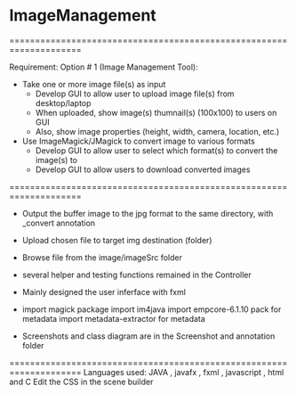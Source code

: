 # ImageManagement

====================================================================

Requirement:
Option # 1 (Image Management Tool):
- Take one or more image file(s) as input
    - Develop GUI to allow user to upload image file(s) from desktop/laptop
    - When uploaded, show image(s) thumnail(s) (100x100) to users on GUI
    - Also, show image properties (height, width, camera, location, etc.)
- Use ImageMagick/JMagick to convert image to various formats
    - Develop GUI to allow user to select which format(s) to convert the image(s) to
    - Develop GUI to allow users to download converted images
 
====================================================================
 
- Output the buffer image to the jpg format to the same directory, 
    with _convert annotation
 
- Upload chosen file to target img destination (folder)
 
- Browse file from the image/imageSrc folder
 
- several helper and testing functions remained in the Controller
 
- Mainly designed the user inferface with fxml

- import magick package
  import im4java
  import empcore-6.1.10 pack for metadata
  import metadata-extractor for metadata

- Screenshots and class diagram are in the Screenshot and annotation folder
 
====================================================================
 Languages used: JAVA , javafx , fxml , javascript , html and C
 Edit the CSS in the scene builder
